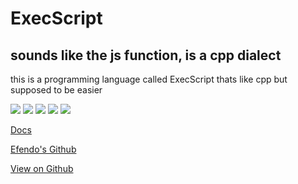 # ExecScript
<link rel="icon" type="image/x-icon" href="ExecScript.ico">

## sounds like the js function, is a cpp dialect
this is a programming language called ExecScript thats like cpp but supposed to be easier

![](https://img.shields.io/badge/State-Alpha-yellow) ![](https://img.shields.io/github/last-commit/Efendo/ExecScript) ![](https://img.shields.io/badge/Created%20by-Efendo-success) ![](https://img.shields.io/github/repo-size/Efendo/ExecScript) ![](https://img.shields.io/github/languages/top/Efendo/ExecScript)

[Docs](/ExecScript/docs/Hello%20excs!.md)

[Efendo's Github](https://github.com/Efendo)

[View on Github](https://github.com/Efendo/ExecScript/)
